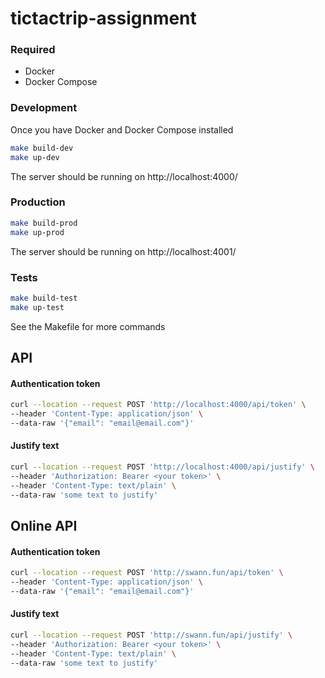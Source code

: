 # tictactrip-assignment

### Required
- Docker
- Docker Compose

### Development
Once you have Docker and Docker Compose installed 
```bash
make build-dev
make up-dev
```
The server should be running on http://localhost:4000/

### Production
```bash
make build-prod
make up-prod
```
The server should be running on http://localhost:4001/

### Tests
```bash
make build-test
make up-test
```

See the Makefile for more commands

## API

#### Authentication token
```bash
curl --location --request POST 'http://localhost:4000/api/token' \
--header 'Content-Type: application/json' \
--data-raw '{"email": "email@email.com"}'
```


#### Justify text
```bash
curl --location --request POST 'http://localhost:4000/api/justify' \
--header 'Authorization: Bearer <your token>' \
--header 'Content-Type: text/plain' \
--data-raw 'some text to justify'
```

## Online API

#### Authentication token
```bash
curl --location --request POST 'http://swann.fun/api/token' \
--header 'Content-Type: application/json' \
--data-raw '{"email": "email@email.com"}'
```

#### Justify text
```bash
curl --location --request POST 'http://swann.fun/api/justify' \
--header 'Authorization: Bearer <your token>' \
--header 'Content-Type: text/plain' \
--data-raw 'some text to justify'
```